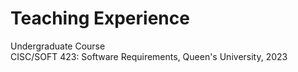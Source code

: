 Teaching Experience
=====
Undergraduate Course   
CISC/SOFT 423: Software Requirements, Queen's University, 2023
